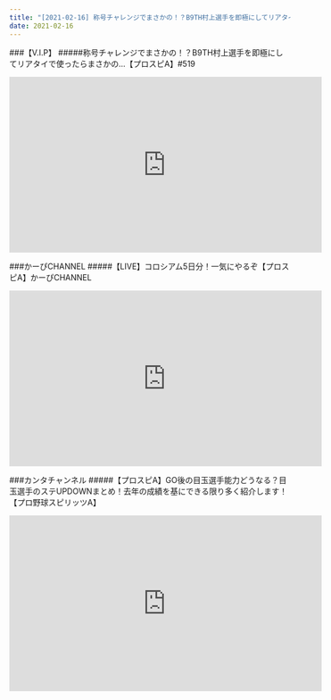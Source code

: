 ```yaml
---
title: "[2021-02-16] 称号チャレンジでまさかの！？B9TH村上選手を即極にしてリアタイで使ったらまさかの...【プロスピA】#519 他"
date: 2021-02-16
---
```

###【V.I.P】
#####称号チャレンジでまさかの！？B9TH村上選手を即極にしてリアタイで使ったらまさかの...【プロスピA】#519
<iframe width="560" height="315" src="https://www.youtube.com/embed/3A6Hwa_64BE" frameborder="0" allow="accelerometer; autoplay; clipboard-write; encrypted-media; gyroscope; picture-in-picture" allowfullscreen></iframe>

###かーぴCHANNEL
#####【LIVE】コロシアム5日分！一気にやるぞ【プロスピA】かーぴCHANNEL
<iframe width="560" height="315" src="https://www.youtube.com/embed/fqbNZ1EDZqA" frameborder="0" allow="accelerometer; autoplay; clipboard-write; encrypted-media; gyroscope; picture-in-picture" allowfullscreen></iframe>

###カンタチャンネル
#####【プロスピA】GO後の目玉選手能力どうなる？目玉選手のステUPDOWNまとめ！去年の成績を基にできる限り多く紹介します！【プロ野球スピリッツA】
<iframe width="560" height="315" src="https://www.youtube.com/embed/ZmPQbrJK9gY" frameborder="0" allow="accelerometer; autoplay; clipboard-write; encrypted-media; gyroscope; picture-in-picture" allowfullscreen></iframe>

